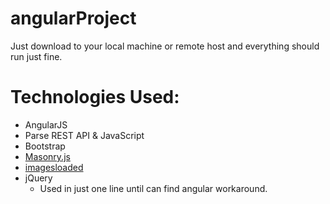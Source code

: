 angularProject
==============
Just download to your local machine or remote host and everything should run just fine. 

Technologies Used:
==============
* AngularJS
* Parse REST API & JavaScript
* Bootstrap
* [Masonry.js](http://masonry.desandro.com/)
* [imagesloaded](https://github.com/desandro/imagesloaded)
* jQuery
    * Used in just one line until can find angular workaround.
